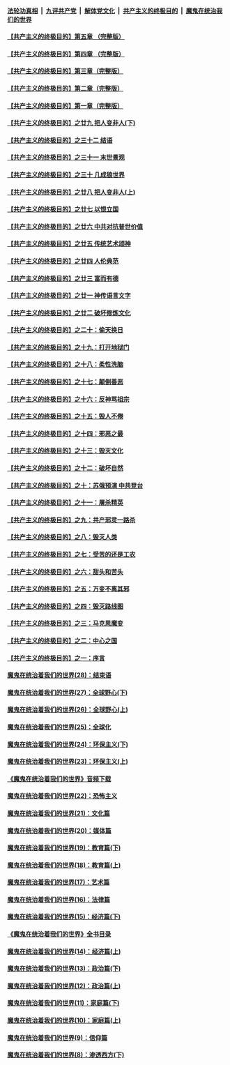 ####  [法轮功真相](../../../../basic/blob/master/README.md?t=08161013) &nbsp;|&nbsp; [九评共产党](../../../../9ping.md/blob/master/README.md?t=08161013) &nbsp;|&nbsp; [解体党文化](../../../../jtdwh.md/blob/master/README.md?t=08161013)  &nbsp;|&nbsp; [共产主义的终极目的](../../../../gczydzjmd.md/blob/master/README.md?t=08161013) &nbsp;|&nbsp; [魔鬼在统治我们的世界](../../../../mgztzwmdsj.md/blob/master/README.md?t=08161013) 

#### [【共产主义的终极目的】第五章 （完整版）](../pages/nsc422/n11428912.md?t=08161013) 

#### [【共产主义的终极目的】第四章 （完整版）](../pages/nsc422/n11428907.md?t=08161013) 

#### [【共产主义的终极目的】第三章（完整版）](../pages/nsc422/n11428848.md?t=08161013) 

#### [【共产主义的终极目的】第二章（完整版）](../pages/nsc422/n11428831.md?t=08161013) 

#### [【共产主义的终极目的】第一章（完整版）](../pages/nsc422/n11417651.md?t=08161013) 

#### [【共产主义的终极目的】之廿九 把人变非人(下)](../pages/nsc422/n11344140.md?t=08161013) 

#### [【共产主义的终极目的】之三十二 结语](../pages/nsc422/n11360535.md?t=08161013) 

#### [【共产主义的终极目的】之三十一 末世景观](../pages/nsc422/n11351129.md?t=08161013) 

#### [【共产主义的终极目的】之三十 几成狼世界](../pages/nsc422/n11348280.md?t=08161013) 

#### [【共产主义的终极目的】之廿八 把人变非人(上)](../pages/nsc422/n11340492.md?t=08161013) 

#### [【共产主义的终极目的】之廿七 以恨立国](../pages/nsc422/n11336944.md?t=08161013) 

#### [【共产主义的终极目的】之廿六 中共对抗普世价值](../pages/nsc422/n11324785.md?t=08161013) 

#### [【共产主义的终极目的】之廿五 传统艺术颂神](../pages/nsc422/n11296396.md?t=08161013) 

#### [【共产主义的终极目的】之廿四 人伦典范](../pages/nsc422/n11296397.md?t=08161013) 

#### [【共产主义的终极目的】之廿三 富而有德](../pages/nsc422/n11283598.md?t=08161013) 

#### [【共产主义的终极目的】之廿一 神传语言文字](../pages/nsc422/n11263265.md?t=08161013) 

#### [【共产主义的终极目的】之廿二 破坏修炼文化](../pages/nsc422/n11245728.md?t=08161013) 

#### [【共产主义的终极目的】之二十：偷天换日](../pages/nsc422/n11238846.md?t=08161013) 

#### [【共产主义的终极目的】之十九：打开地狱门](../pages/nsc422/n11206376.md?t=08161013) 

#### [【共产主义的终极目的】之十八：柔性洗脑](../pages/nsc422/n11199994.md?t=08161013) 

#### [【共产主义的终极目的】之十七：颠倒善恶](../pages/nsc422/n11179782.md?t=08161013) 

#### [【共产主义的终极目的】之十六：反神骂祖宗](../pages/nsc422/n11166798.md?t=08161013) 

#### [【共产主义的终极目的】之十五：毁人不倦](../pages/nsc422/n11166792.md?t=08161013) 

#### [【共产主义的终极目的】之十四：邪恶之最](../pages/nsc422/n11150249.md?t=08161013) 

#### [【共产主义的终极目的】之十三：毁灭文化](../pages/nsc422/n11135227.md?t=08161013) 

#### [【共产主义的终极目的】之十二：破坏自然](../pages/nsc422/n11135214.md?t=08161013) 

#### [【共产主义的终极目的】之十：苏俄预演 中共登台](../pages/nsc422/n11118424.md?t=08161013) 

#### [【共产主义的终极目的】之十一：屠杀精英](../pages/nsc422/n11118442.md?t=08161013) 

#### [【共产主义的终极目的】之九：共产邪灵一路杀](../pages/nsc422/n11114139.md?t=08161013) 

#### [【共产主义的终极目的】之八：毁灭人类](../pages/nsc422/n11108503.md?t=08161013) 

#### [【共产主义的终极目的】之七：受苦的还是工农](../pages/nsc422/n11101809.md?t=08161013) 

#### [【共产主义的终极目的】之六：甜头和苦头](../pages/nsc422/n11096971.md?t=08161013) 

#### [【共产主义的终极目的】之五：万变不离其邪](../pages/nsc422/n11091285.md?t=08161013) 

#### [【共产主义的终极目的】之四：毁灭路线图](../pages/nsc422/n11086284.md?t=08161013) 

#### [【共产主义的终极目的】之三：马克思魔变](../pages/nsc422/n11061941.md?t=08161013) 

#### [【共产主义的终极目的】之二：中心之国](../pages/nsc422/n11047728.md?t=08161013) 

#### [【共产主义的终极目的】之一：序言](../pages/nsc422/n11086077.md?t=08161013) 

#### [魔鬼在统治着我们的世界(28)：结束语](../pages/nsc422/n10936246.md?t=08161013) 

#### [魔鬼在统治着我们的世界(27)：全球野心(下)](../pages/nsc422/n10928319.md?t=08161013) 

#### [魔鬼在统治着我们的世界(26)：全球野心(上)](../pages/nsc422/n10900318.md?t=08161013) 

#### [魔鬼在统治着我们的世界(25)：全球化](../pages/nsc422/n10788205.md?t=08161013) 

#### [魔鬼在统治着我们的世界(24)：环保主义(下)](../pages/nsc422/n10695307.md?t=08161013) 

#### [魔鬼在统治着我们的世界(23)：环保主义(上)](../pages/nsc422/n10688613.md?t=08161013) 

#### [《魔鬼在统治着我们的世界》音频下载](../pages/nsc422/n10635553.md?t=08161013) 

#### [魔鬼在统治着我们的世界(22)：恐怖主义](../pages/nsc422/n10614727.md?t=08161013) 

#### [魔鬼在统治着我们的世界(21)：文化篇](../pages/nsc422/n10597706.md?t=08161013) 

#### [魔鬼在统治着我们的世界(20)：媒体篇](../pages/nsc422/n10586579.md?t=08161013) 

#### [魔鬼在统治着我们的世界(19)：教育篇(下)](../pages/nsc422/n10564808.md?t=08161013) 

#### [魔鬼在统治着我们的世界(18)：教育篇(上)](../pages/nsc422/n10526970.md?t=08161013) 

#### [魔鬼在统治着我们的世界(17)：艺术篇](../pages/nsc422/n10499093.md?t=08161013) 

#### [魔鬼在统治着我们的世界(16)：法律篇](../pages/nsc422/n10485969.md?t=08161013) 

#### [魔鬼在统治着我们的世界(15)：经济篇(下)](../pages/nsc422/n10469975.md?t=08161013) 

#### [《魔鬼在统治着我们的世界》全书目录](../pages/nsc422/n10464261.md?t=08161013) 

#### [魔鬼在统治着我们的世界(14)：经济篇(上)](../pages/nsc422/n10457370.md?t=08161013) 

#### [魔鬼在统治着我们的世界(13)：政治篇(下)](../pages/nsc422/n10448270.md?t=08161013) 

#### [魔鬼在统治着我们的世界(12)：政治篇(上)](../pages/nsc422/n10444576.md?t=08161013) 

#### [魔鬼在统治着我们的世界(11)：家庭篇(下)](../pages/nsc422/n10440961.md?t=08161013) 

#### [魔鬼在统治着我们的世界(10)：家庭篇(上)](../pages/nsc422/n10435448.md?t=08161013) 

#### [魔鬼在统治着我们的世界(9)：信仰篇](../pages/nsc422/n10432159.md?t=08161013) 

#### [魔鬼在统治着我们的世界(8)：渗透西方(下)](../pages/nsc422/n10429603.md?t=08161013) 


